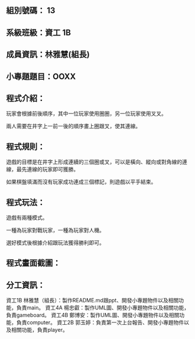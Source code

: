 ## 組別號碼： 13

## 系級班級：資工 1B 

## 成員資訊：林雅慧(組長)

## 小專題題目：OOXX

## 程式介紹：

玩家會根據前後順序，其中一位玩家使用圈圈，另一位玩家使用叉叉。

兩人需要在井字上一前一後的順序畫上圈跟叉，使其連線。

## 程式規則：

遊戲的目標是在井字上形成連續的三個圈或叉，可以是橫向、縱向或對角線的連線，最先連線的玩家即可獲勝。

如果棋盤填滿而沒有玩家成功連成三個標記，則遊戲以平手結束。

## 程式玩法：

遊戲有兩種模式。

一種為玩家對戰玩家，一種為玩家對人機。

選好模式後根據介紹跟玩法獲得勝利即可。

## 程式畫面截圖：

## 分工資訊：

資工1B 林雅慧（組長）：製作README.md跟ppt、開發小專題物件以及相關功能，負責main。
資工4A 楊忠叡：製作UML圖、開發小專題物件以及相關功能，負責gameboard。
資工4B 鄭博安：製作UML圖、開發小專題物件以及相關功能，負責computer。
資工2B 郭玉婷：負責第一次上台報告、開發小專題物件以及相關功能，負責player。

